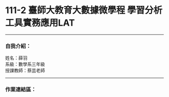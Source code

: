 # 111-2 臺師大教育大數據微學程 學習分析工具實務應用LAT
-------------------
### 自我介紹：   
姓名：薛羽       
系級：數學系三年級         
授課教師：蔡芸老師       

--------------------

### 作業連結區：      
